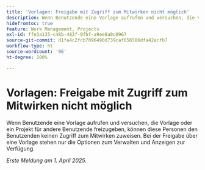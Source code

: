 ```yaml
---
title: 'Vorlagen: Freigabe mit Zugriff zum Mitwirken nicht möglich'
description: Wenn Benutzende eine Vorlage aufrufen und versuchen, die Vorlage oder ein Projekt für andere Benutzende freizugeben, können diese Personen den Benutzenden keinen Zugriff zum Mitwirken zuweisen. Bei der Freigabe über eine Vorlage stehen nur die Optionen zum Verwalten und Anzeigen zur Verfügung.
hidefromtoc: true
feature: Work Management, Projects
exl-id: ffe3a135-c48b-483f-9fbf-a9ee8a0c0967
source-git-commit: d1fa4c2fcb7096490d739caf656586dfa42acfb7
workflow-type: ht
source-wordcount: '96'
ht-degree: 100%

---
```


# Vorlagen: Freigabe mit Zugriff zum Mitwirken nicht möglich

Wenn Benutzende eine Vorlage aufrufen und versuchen, die Vorlage oder ein Projekt für andere Benutzende freizugeben, können diese Personen den Benutzenden keinen Zugriff zum Mitwirken zuweisen. Bei der Freigabe über eine Vorlage stehen nur die Optionen zum Verwalten und Anzeigen zur Verfügung.

_Erste Meldung am 1. April 2025._
